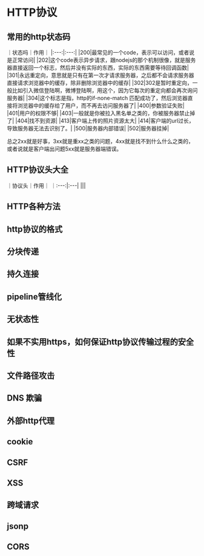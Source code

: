 # HTTP协议
## 常用的http状态码
｜状态吗｜作用｜
|:---:|:---:|
|200|最常见的一个code，表示可以访问，或者说是正常访问|
|202|这个code表示异步请求，跟nodejs的那个机制很像，就是服务器直接返回一个标志，然后并没有实际的东西，实际的东西需要等待回调函数|
|301|永远重定向，意思就是只有在第一次才请求服务器，之后都不会请求服务器直接请求浏览器中的缓存，除非删除浏览器中的缓存|
|302|302是暂时重定向，一般比如引入微信登陆啊，微博登陆啊，用这个，因为它每次的重定向都会再次询问服务器|
|304|这个标志是指，http的if-none-match 匹配成功了，然后浏览器直接将浏览器中的缓存给了用户，而不再去访问服务器了|
|400|参数验证失败|
|401|用户的权限不够|
|403|一般就是你被拉入黑名单之类的，你被服务器禁止掉了|
|404|找不到资源|
|413|客户端上传的照片资源太大|
|414|客户端的url过长，导致服务器无法去识别了。|
|500|服务器内部错误|
|502|服务器挂掉|

总之2xx就是好事，3xx就是重xx之类的问题，4xx就是找不到什么什么之类的，或者说就是客户端出问题5xx就是服务器端错误。
## HTTP协议头大全
｜协议头｜作用｜
｜:---:|:---|
|||
## HTTP各种方法
## http协议的格式
## 分块传递
## 持久连接
## pipeline管线化
## 无状态性
## 如果不实用https，如何保证http协议传输过程的安全性
## 文件路径攻击
## DNS 欺骗
## 外部http代理
## cookie
## CSRF
## XSS
## 跨域请求
## jsonp
## CORS
